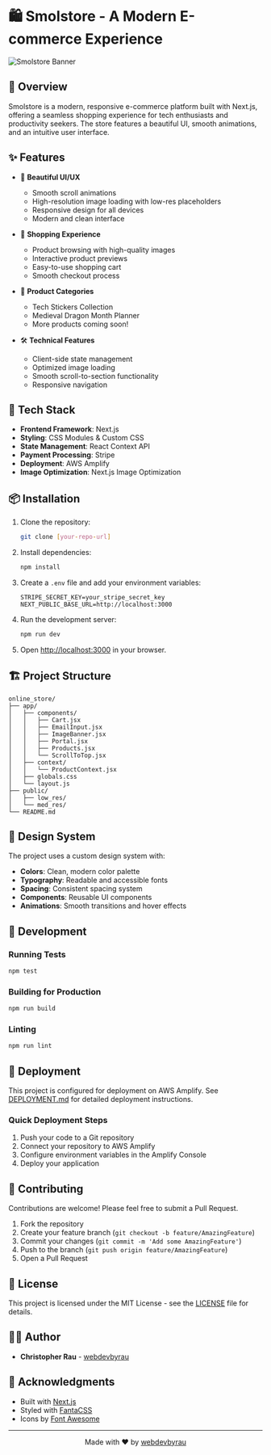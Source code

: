 # 🛍️ Smolstore - A Modern E-commerce Experience

![Smolstore Banner](med_res/banner.png)

## 🌟 Overview

Smolstore is a modern, responsive e-commerce platform built with Next.js, offering a seamless shopping experience for tech enthusiasts and productivity seekers. The store features a beautiful UI, smooth animations, and an intuitive user interface.

## ✨ Features

- 🎨 **Beautiful UI/UX**

  - Smooth scroll animations
  - High-resolution image loading with low-res placeholders
  - Responsive design for all devices
  - Modern and clean interface

- 🛒 **Shopping Experience**

  - Product browsing with high-quality images
  - Interactive product previews
  - Easy-to-use shopping cart
  - Smooth checkout process

- 🎯 **Product Categories**

  - Tech Stickers Collection
  - Medieval Dragon Month Planner
  - More products coming soon!

- 🛠️ **Technical Features**
  - Client-side state management
  - Optimized image loading
  - Smooth scroll-to-section functionality
  - Responsive navigation

## 🚀 Tech Stack

- **Frontend Framework**: Next.js
- **Styling**: CSS Modules & Custom CSS
- **State Management**: React Context API
- **Payment Processing**: Stripe
- **Deployment**: AWS Amplify
- **Image Optimization**: Next.js Image Optimization

## 📦 Installation

1. Clone the repository:

   ```bash
   git clone [your-repo-url]
   ```

2. Install dependencies:

   ```bash
   npm install
   ```

3. Create a `.env` file and add your environment variables:

   ```env
   STRIPE_SECRET_KEY=your_stripe_secret_key
   NEXT_PUBLIC_BASE_URL=http://localhost:3000
   ```

4. Run the development server:

   ```bash
   npm run dev
   ```

5. Open [http://localhost:3000](http://localhost:3000) in your browser.

## 🏗️ Project Structure

```
online_store/
├── app/
│   ├── components/
│   │   ├── Cart.jsx
│   │   ├── EmailInput.jsx
│   │   ├── ImageBanner.jsx
│   │   ├── Portal.jsx
│   │   ├── Products.jsx
│   │   └── ScrollToTop.jsx
│   ├── context/
│   │   └── ProductContext.jsx
│   ├── globals.css
│   └── layout.js
├── public/
│   ├── low_res/
│   └── med_res/
└── README.md
```

## 🎨 Design System

The project uses a custom design system with:

- **Colors**: Clean, modern color palette
- **Typography**: Readable and accessible fonts
- **Spacing**: Consistent spacing system
- **Components**: Reusable UI components
- **Animations**: Smooth transitions and hover effects

## 🔧 Development

### Running Tests

```bash
npm test
```

### Building for Production

```bash
npm run build
```

### Linting

```bash
npm run lint
```

## 🚀 Deployment

This project is configured for deployment on AWS Amplify. See [DEPLOYMENT.md](DEPLOYMENT.md) for detailed deployment instructions.

### Quick Deployment Steps

1. Push your code to a Git repository
2. Connect your repository to AWS Amplify
3. Configure environment variables in the Amplify Console
4. Deploy your application

## 🤝 Contributing

Contributions are welcome! Please feel free to submit a Pull Request.

1. Fork the repository
2. Create your feature branch (`git checkout -b feature/AmazingFeature`)
3. Commit your changes (`git commit -m 'Add some AmazingFeature'`)
4. Push to the branch (`git push origin feature/AmazingFeature`)
5. Open a Pull Request

## 📝 License

This project is licensed under the MIT License - see the [LICENSE](LICENSE) file for details.

## 👨‍💻 Author

- **Christopher Rau** - [webdevbyrau](https://rauwebport.netlify.app/)

## 🙏 Acknowledgments

- Built with [Next.js](https://nextjs.org/)
- Styled with [FantaCSS](https://www.fantacss.smoljames.com/)
- Icons by [Font Awesome](https://fontawesome.com/)

---

<div align="center">
  <p>Made with ❤️ by <a href="https://rauwebport.netlify.app/">webdevbyrau</a></p>
</div>
